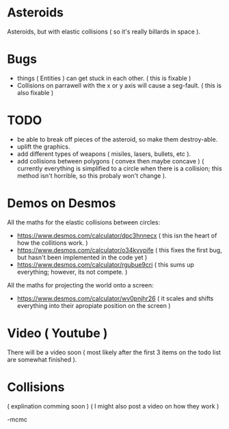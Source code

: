 # Asteroids
Asteroids, but with elastic collisions ( so it's really billards in space ).

# Bugs
  - things ( Entities ) can get stuck in each other. ( this is fixable )
  - Collisions on parrawell with the x or y axis will cause a seg-fault. ( this is also fixable )

# TODO
  - be able to break off pieces of the asteroid, so make them destroy-able.
  - uplift the graphics.
  - add different types of weapons ( misiles, lasers, bullets, etc ).
  - add collisions between polygons ( convex then maybe concave ) ( currently everything is simplified to a circle when there is a collision; this method isn't horrible, so this probaly won't change ).
   
# Demos on Desmos

All the maths for the elastic collisions between circles:
  - https://www.desmos.com/calculator/dpc3hnnecx ( this isn the heart of how the collitions work. )
  - https://www.desmos.com/calculator/o34kvvpife ( this fixes the first bug, but hasn't been implemented in the code yet )
  - https://www.desmos.com/calculator/rgubue9cri ( this sums up everything; however, its not compete. )


All the maths for projecting the world onto a screen:
  - https://www.desmos.com/calculator/wv0pnjhr26 ( it scales and shifts everything into their apropiate position on the screen )
 
# Video ( Youtube )
There will be a video soon ( most likely after the first 3 items on the todo list are somewhat finished ).
 
# Collisions
( explination comming soon ) ( I might also post a video on how they work )
 
 
 -mcmc
